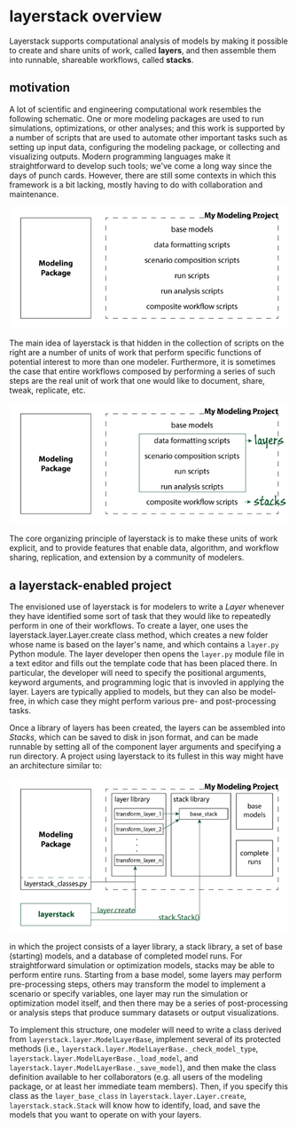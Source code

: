 # layerstack overview

Layerstack supports computational analysis of models by making it possible to 
create and share units of work, called **layers**, and then assemble them into
runnable, shareable workflows, called **stacks**. 

## motivation

A lot of scientific and engineering computational work resembles the following schematic. One or more modeling packages are used to run simulations, optimizations, or other analyses; and this work is supported by a number of scripts that are used to automate other important tasks such as setting up input data, configuring the modeling package, or collecting and visualizing outputs. Modern programming languages make it straightforward to develop such tools; we've come a long way since the days of punch cards. However, there are still some contexts in which this framework is a bit lacking, mostly having to do with collaboration and maintenance.

![typical analysis workflows](fig/layerstack-suggested-usage----before-layerstack.png "typical analysis workflow")

The main idea of layerstack is that hidden in the collection of scripts on the right are a number of units of work that perform specific functions of potential interest to more than one modeler. Furthermore, it is sometimes the case that entire workflows composed by performing a series of such steps are the real unit of work that one would like to document, share, tweak, replicate, etc. 

![layerstack-concept](fig/layerstack-suggested-usage----layerstack-concept.png "the layerstack concept is to formally identify units of work")

The core organizing principle of layerstack is to make these units of work explicit, and to provide features that enable data, algorithm, and workflow sharing, replication, and extension by a community of modelers.

## a layerstack-enabled project

The envisioned use of layerstack is for modelers to write a *Layer* whenever they have identified some sort of task that they would like to repeatedly perform in one of their workflows. To create a layer, one uses the layerstack.layer.Layer.create class method, which creates a new folder whose name is based on the layer's name, and which contains a `layer.py` Python module. The layer developer then opens the `layer.py` module file in a text editor and fills out the template code that has been placed there. In particular, the developer will need to specify the positional arguments, keyword arguments, and programming logic that is invovled in applying the layer. Layers are typically applied to models, but they can also be model-free, in which case they might perform various pre- and post-processing tasks.

Once a library of layers has been created, the layers can be assembled into *Stacks*, which can be saved to disk in json format, and can be made runnable by setting all of the component layer arguments and specifying a run directory. A project using layerstack to its fullest in this way might have an architecture similar to:

![layerstack analysis workflows](fig/layerstack-suggested-usage----after-layerstack.png "analysis workflow using layerstack")

in which the project consists of a layer library, a stack library, a set of base (starting) models, and a database of completed model runs. For straightforward simulation or optimization models, stacks may be able to perform entire runs. Starting from a base model, some layers may perform pre-processing steps, others may transform the model to implement a scenario or specify variables, one layer may run the simulation or optimization model itself, and then there may be a series of post-processing or analysis steps that produce summary datasets or output visualizations.

To implement this structure, one modeler will need to write a class derived from `layerstack.layer.ModelLayerBase`, implement several of its protected methods (i.e., `layerstack.layer.ModelLayerBase._check_model_type`, `layerstack.layer.ModelLayerBase._load_model`, and `layerstack.layer.ModelLayerBase._save_model`), and then make the class definition available to her collaborators (e.g. all users of the modeling package, or at least her immediate team members). Then, if you specify this class as the `layer_base_class` in `layerstack.layer.Layer.create`, `layerstack.stack.Stack` will know how to identify, load, and save the models that you want to operate on with your layers.
  